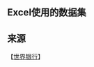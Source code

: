 ## Excel使用的数据集

## 来源

【[世界银行](https://data.worldbank.org/indicator/SP.POP.TOTL?end=2018&start=1960&view=chart)】


